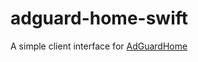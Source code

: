 # adguard-home-swift

A simple client interface for [AdGuardHome](https://github.com/AdguardTeam/AdGuardHome)

